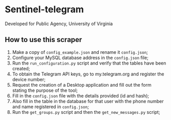 # Sentinel-telegram
 Developed for Public Agency, University of Virginia

## How to use this scraper

1. Make a copy of `config_example.json` and rename it `config.json`;
2. Configure your MySQL database address in the `config.json` file;
3. Run the `run_configuration.py` script and verify that the tables have been created;
4. To obtain the Telegram API keys, go to my.telegram.org and register the device number;
5. Request the creation of a Desktop application and fill out the form stating the purpose of the tool;
6. Fill in the `config.json` file with the details provided (id and hash);
7. Also fill in the table in the database for that user with the phone number and name registered in `config.json`;
8. Run the `get_groups.py` script and then the `get_new_messages.py` script;
